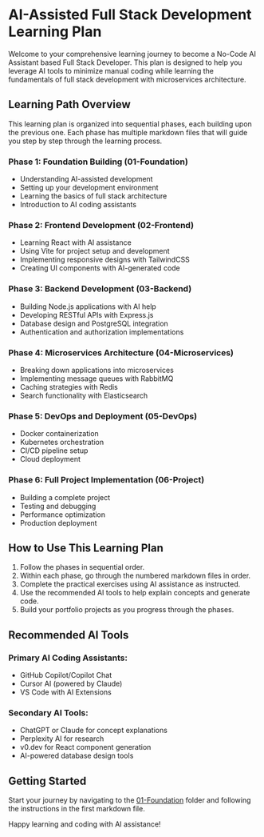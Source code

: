 # AI-Assisted Full Stack Development Learning Plan

Welcome to your comprehensive learning journey to become a No-Code AI Assistant based Full Stack Developer. This plan is designed to help you leverage AI tools to minimize manual coding while learning the fundamentals of full stack development with microservices architecture.

## Learning Path Overview

This learning plan is organized into sequential phases, each building upon the previous one. Each phase has multiple markdown files that will guide you step by step through the learning process.

### Phase 1: Foundation Building (01-Foundation)
- Understanding AI-assisted development
- Setting up your development environment
- Learning the basics of full stack architecture
- Introduction to AI coding assistants

### Phase 2: Frontend Development (02-Frontend)
- Learning React with AI assistance
- Using Vite for project setup and development
- Implementing responsive designs with TailwindCSS
- Creating UI components with AI-generated code

### Phase 3: Backend Development (03-Backend)
- Building Node.js applications with AI help
- Developing RESTful APIs with Express.js
- Database design and PostgreSQL integration
- Authentication and authorization implementations

### Phase 4: Microservices Architecture (04-Microservices)
- Breaking down applications into microservices
- Implementing message queues with RabbitMQ
- Caching strategies with Redis
- Search functionality with Elasticsearch

### Phase 5: DevOps and Deployment (05-DevOps)
- Docker containerization
- Kubernetes orchestration
- CI/CD pipeline setup
- Cloud deployment

### Phase 6: Full Project Implementation (06-Project)
- Building a complete project
- Testing and debugging
- Performance optimization
- Production deployment

## How to Use This Learning Plan

1. Follow the phases in sequential order.
2. Within each phase, go through the numbered markdown files in order.
3. Complete the practical exercises using AI assistance as instructed.
4. Use the recommended AI tools to help explain concepts and generate code.
5. Build your portfolio projects as you progress through the phases.

## Recommended AI Tools

### Primary AI Coding Assistants:
- GitHub Copilot/Copilot Chat
- Cursor AI (powered by Claude)
- VS Code with AI Extensions

### Secondary AI Tools:
- ChatGPT or Claude for concept explanations
- Perplexity AI for research
- v0.dev for React component generation
- AI-powered database design tools

## Getting Started

Start your journey by navigating to the [01-Foundation](./01-Foundation/01-Introduction.md) folder and following the instructions in the first markdown file.

Happy learning and coding with AI assistance! 